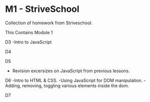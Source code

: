 # M1 - StriveSchool
 Collection of homework from Striveschool.

 This Contains Module 1 

D3
-Intro to JavaScript

D4

D5
- Revision excersizes on JavaScript from previous lessons.


D6
-Intro to HTML & CSS. 
-Using JavaScript for DOM manipulation.
-Adding, removing, toggling various elements inside the dom.

D7
